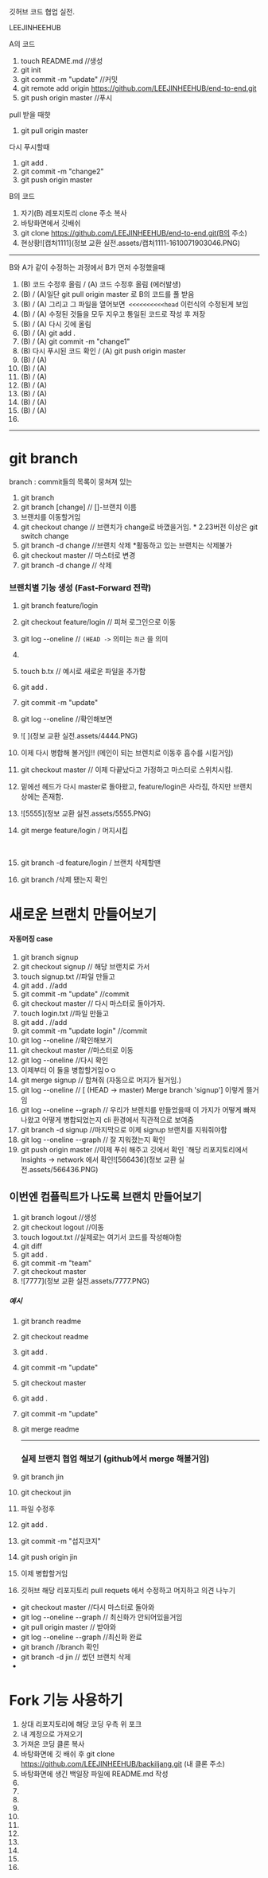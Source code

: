 깃허브 코드 협업 실전.

  

LEEJINHEEHUB

A의 코드

1. touch README.md  //생성 
2.  git init
3.  git commit -m "update"   //커밋
4.  git remote add origin https://github.com/LEEJINHEEHUB/end-to-end.git
5.  git push origin master  //푸시



pull 받을 때햣

1. git pull origin master



다시 푸시할때 

1. git add .
2. git commit -m "change2"
3. git push origin master



B의 코드 

1. 자기(B) 레포지토리 clone 주소 복사
2.  바탕화면에서 깃배쉬
3.  git clone https://github.com/LEEJINHEEHUB/end-to-end.git(B의 주소)
4.  현상황![캡처1111](정보 교환 실전.assets/캡처1111-1610071903046.PNG)



----------------------------------------------------------------------------------------------------------------

B와 A가 같이 수정하는 과정에서 B가 먼저 수정했을때 

1. (B)  코드 수정후 올림 / (A) 코드 수정후 올림 (에러발생)
2. (B)   /  (A)일단 git pull origin master 로 B의 코드를 풀 받음
3. (B)  / (A) 그리고 그 파일을 열어보면` <<<<<<<<<<head` 이런식의 수정된게 보임
4. (B)  / (A) 수정된 것들을 모두 지우고 통일된 코드로 작성 후 저장
5. (B)  / (A) 다시 깃에 올림 
6. (B)  / (A)  git add .
7. (B)  / (A)  git commit -m "change1"
8. (B) 다시 푸시된  코드 확인 / (A)  git push origin master
9. (B)  / (A)
10. (B)  / (A)
11. (B)  / (A)
12. (B)  / (A)
13. (B)  / (A)
14. (B)  / (A)
15. (B)  / (A)
16. 

--------------------------------------------------------------------------------------------------

# git branch

branch :  commit들의 목록이 뭉쳐져 있는 

1.  git branch
2.  git branch [change]    // []-브랜치 이름
3.  브랜치를 이동할거임
4.  git checkout change   //   브랜치가 change로 바꼈을거임. * 2.23버전 이상은 git switch change 
5.  git branch -d change          //브랜치 삭제 *활동하고 있는 브랜치는 삭제불가 
6.  git checkout master     // 마스터로 변경
7.   git branch -d change   // 삭제



### 브랜치별 기능 생성 (Fast-Forward 전략)

1. git branch feature/login 

2. git checkout feature/login    // 피쳐 로그인으로 이동

3. git log --oneline    // `(HEAD ->` 의미는 `최근` 을 의미

4. 

5. touch b.tx  // 예시로 새로운 파일을 추가함

6. git add .

7. git commit -m "update"

8. git log --oneline  //확인해보면

9. ![ ](정보 교환 실전.assets/4444.PNG)

10.  이제 다시 병합해 볼거임!!  (메인이 되는 브렌치로 이동후 흡수를 시킬거임)

11.    git checkout master // 이제 다끝났다고 가정하고 마스터로 스위치시킴.

12. 밑에선 헤드가 다시 master로 돌아왔고, feature/login은 사라짐, 하지만 브랜치 상에는 존재함.

13. ![5555](정보 교환 실전.assets/5555.PNG)

14.  git merge feature/login   / 머지시킴

​    

15.  git branch -d feature/login / 브랜치 삭제할땐

16.  git branch /삭제 됐는지 확인

 

# 새로운 브랜치 만들어보기

#### 자동머징 case
1.  git branch signup
2.  git checkout signup   // 해당 브랜치로 가서
3.   touch signup.txt  //파일 만들고
4.  git add .     //add
5.  git commit -m "update"    //commit
6.  git checkout master    // 다시 마스터로 돌아가자.
7. touch login.txt    //파일 만들고 
8.  git add .      //add
9.  git commit -m "update login"   //commit 
10.  git log --oneline //확인해보기
11.  git checkout master  //마스터로 이동
12.  git log --oneline   //다시 확인
13.  이제부터 이 둘을 병합할거임ㅇㅇ
14.  git merge signup     // 합쳐줘 (자동으로 머지가 될거임.)
15.  git log --oneline   //  [ (HEAD -> master) Merge branch 'signup'] 이렇게 뜰거임
16.  git log --oneline --graph    // 우리가 브렌치를 만들었을때 이 가지가 어떻게 빠져나왔고 어떻게 병합되었는지 cli 환경에서 직관적으로 보여줌 
17.  git branch -d signup   //마지막으로 이제 signup 브랜치를 지워줘야함
18. git log --oneline --graph // 잘 지워졌는지 확인
19.  git push origin master //이제 푸쉬 해주고 깃에서 확인 `해당 리포지토리에서 lnsights -> network 에서 확인![566436](정보 교환 실전.assets/566436.PNG)

##  이번엔 컴플릭트가 나도록 브랜치 만들어보기

1. git branch logout  //생성
2.  git checkout logout  //이동
3.  touch logout.txt  //실제로는 여기서 코드를 작성해야함
4.  git diff
5.  git add .
6.  git commit -m "team"
7.   git checkout master
11.  ![7777](정보 교환 실전.assets/7777.PNG)





##### 예시  

1. git branch readme

2. git checkout readme

3. git add .

4. git commit -m "update"

5. git checkout master

6. git add .

7. git commit -m "update"

8. git merge readme

   --------------------------------------------------------------------------------------------

   ### 실제 브랜치 협업 해보기 (github에서 merge 해볼거임)

1.  git branch jin
2.   git checkout jin  
3. 파일 수정후
4.  git add .
5.  git commit -m "섭지코지"
6. git push origin jin
7.  이제 병합할거임
8.  깃허브 해당 리포지토리 pull requets 에서 수정하고 머지하고 의견 나누기

* git checkout master  //다시 마스터로 돌아와
*  git log --oneline --graph  // 최신화가 안되어있을거임
* git pull origin master // 받아와
* git log --oneline --graph  //최신화 완료
*  git branch  //branch 확인 
* git branch -d jin // 썼던 브랜치 삭제
* 



# Fork 기능 사용하기 

1.  상대 리포지토리에 해당 코딩 우측 위 포크
2.  내 계정으로 가져오기
3.  가져온 코딩 클론 복사
4.  바탕화면에 깃 배쉬 후 git clone https://github.com/LEEJINHEEHUB/backiljang.git (내 클론 주소)
5.   바탕화면에 생긴 백일장 파일에 README.md 작성
6.  
7.  
8.  
9.  
10.  
11.  
12.  
13.  
14.  
15.  
16. 

